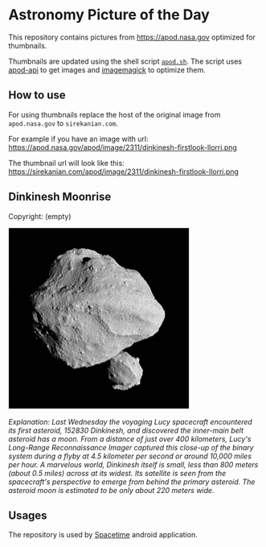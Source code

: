 # Astronomy Picture of the Day

This repository contains pictures from https://apod.nasa.gov optimized for thumbnails.

Thumbnails are updated using the shell script [`apod.sh`](apod.sh). The script
uses [apod-api](https://github.com/nasa/apod-api) to get images and [imagemagick](https://imagemagick.org) to
optimize them.

## How to use

For using thumbnails replace the host of the original image from `apod.nasa.gov` to `sirekanian.com`.

For example if you have an image with url:<br>
https://apod.nasa.gov/apod/image/2311/dinkinesh-firstlook-llorri.png

The thumbnail url will look like this:<br>
https://sirekanian.com/apod/image/2311/dinkinesh-firstlook-llorri.png

## Dinkinesh Moonrise

Copyright: (empty)

[![the picture of the day][1]][2]

_Explanation: Last Wednesday the voyaging Lucy spacecraft encountered its first asteroid, 152830 Dinkinesh, and discovered the inner-main belt asteroid has a moon. From a distance of just over 400 kilometers, Lucy's Long-Range Reconnaissance Imager captured this close-up of the binary system during a flyby at 4.5 kilometer per second or around 10,000 miles per hour. A marvelous world, Dinkinesh itself is small, less than 800 meters (about 0.5 miles) across at its widest. Its satellite is seen from the spacecraft's perspective to emerge from behind the primary asteroid. The asteroid moon is estimated to be only about 220 meters wide._

## Usages

The repository is used by [Spacetime][3] android application.

[1]: image/2311/dinkinesh-firstlook-llorri.png

[2]: https://apod.nasa.gov/apod/image/2311/dinkinesh-firstlook-llorri.png

[3]: https://github.com/sirekanian/spacetime
